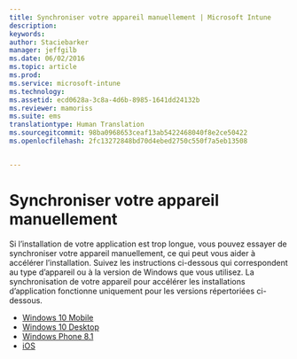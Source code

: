```yaml
---
title: Synchroniser votre appareil manuellement | Microsoft Intune
description: 
keywords: 
author: Staciebarker
manager: jeffgilb
ms.date: 06/02/2016
ms.topic: article
ms.prod: 
ms.service: microsoft-intune
ms.technology: 
ms.assetid: ecd0628a-3c8a-4d6b-8985-1641dd24132b
ms.reviewer: mamoriss
ms.suite: ems
translationtype: Human Translation
ms.sourcegitcommit: 98ba0968653ceaf13ab5422468040f8e2ce50422
ms.openlocfilehash: 2fc13272848bd70d4ebed2750c550f7a5eb13508


---
```



# Synchroniser votre appareil manuellement

Si l’installation de votre application est trop longue, vous pouvez essayer de synchroniser votre appareil manuellement, ce qui peut vous aider à accélérer l’installation. Suivez les instructions ci-dessous qui correspondent au type d’appareil ou à la version de Windows que vous utilisez. La synchronisation de votre appareil pour accélérer les installations d’application fonctionne uniquement pour les versions répertoriées ci-dessous.

* [Windows 10 Mobile](sync-your-device-manually-windows.md#windows-10-mobile)
* [Windows 10 Desktop](sync-your-device-manually-windows.md#windows-10-desktop)
* [Windows Phone 8.1](sync-your-device-manually-windows.md#windows-phone-8-1)
* [iOS](sync-your-device-manually-ios.md)





<!--HONumber=Jun16_HO4-->


